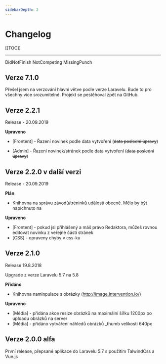 ```yaml
---
sidebarDepth: 2
---
```


# Changelog

[[TOC]]

---

DidNotFinish
NotCompeting
MissingPunch


## Verze 7.1.0

Přešel jsem na verzování hlavní větve podle verze Laravelu. Bude to pro všechny více srozumitelné.
Projekt se pestěhoval zpět na GitHub.

## Verze 2.2.1
Release - 20.09.2019

**Upraveno**
- [Frontent] - Řazení novinek podle data vytvoření (~~data poslední úpravy~~)

- [Admin] - Řazení novinek/stránek podle data vytvoření (~~data poslední úpravy~~)


## Verze 2.2.0 v další verzi
Release - 20.09.2019

**Plán**
- Knihovna na správu závodů/tréninků událostí obecně. Mělo by být napíchnuto na 


**Upraveno**
- [Frontent] - pokud jsi přihlášený a máš právo Redaktora, můžeš rovnou editovat novinku z veřejné části stránek
- [CSS] - opraveny chyby v css-ku 

## Verze 2.1.0
Release 19.8.2018

Upgrade z verze Laravelu 5.7 na 5.8

**Přidáno**
- Knihovna naminpulace s obrázky (http://image.intervention.io/)

**Upraveno**
- [Média] - přidána akce resize obrázků na maximální šířku 1200px po uploadu obrázků na server
- [Média] - přidáno vytváření náhledů obrázků _thumb velikosti 640px


## Verze 2.0.0 alfa

První release, přepsané aplikace do Laravelu 5.7 s použitím TalwindCss a Vue.js